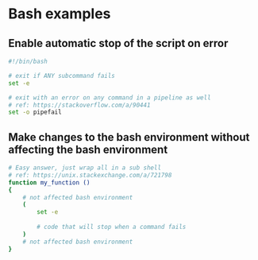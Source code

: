 # Bash examples

## Enable automatic stop of the script on error

```bash
#!/bin/bash

# exit if ANY subcommand fails
set -e

# exit with an error on any command in a pipeline as well
# ref: https://stackoverflow.com/a/90441
set -o pipefail
```

## Make changes to the bash environment without affecting the bash environment

```bash
# Easy answer, just wrap all in a sub shell
# ref: https://unix.stackexchange.com/a/721798
function my_function ()
{
    # not affected bash environment
    (
        set -e
        
        # code that will stop when a command fails
    )
    # not affected bash environment
}
```

